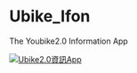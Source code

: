 # Ubike_Ifon
The Youbike2.0 Information App

[![Ubike2.0資訊App](https://res.cloudinary.com/marcomontalbano/image/upload/v1636860552/video_to_markdown/images/youtube---gbHDHtB0Kc-c05b58ac6eb4c4700831b2b3070cd403.jpg)](https://youtu.be/-gbHDHtB0Kc "Ubike2.0資訊App")
